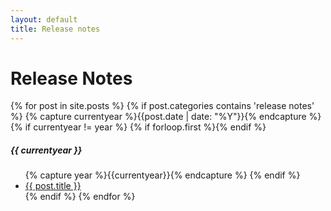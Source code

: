```yaml
---
layout: default
title: Release notes
---
```

<div class="page-content wc-container">
	<h1>Release Notes</h1>  
	{% for post in site.posts %}
		{% if post.categories contains 'release notes' %}
			{% capture currentyear %}{{post.date | date: "%Y"}}{% endcapture %}
			{% if currentyear != year %}
				{% if forloop.first %}</ul>{% endif %}
				<h5>{{ currentyear }}</h5>
				<ul class="posts">
				{% capture year %}{{currentyear}}{% endcapture %} 
			{% endif %}
			<li><a href="{{ post.url | prepend: site.baseurl }}">{{ post.title }}</a></li>
		{% endif %}
	{% endfor %}
	</ul>
</div>

